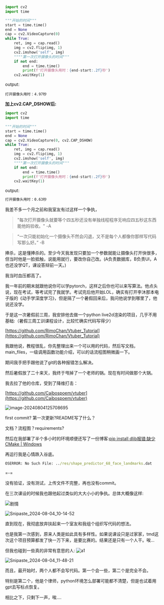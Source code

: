 ```python
import cv2
import time

"""开始的时间"""
start = time.time()
end = None
cap = cv2.VideoCapture(0)
while True:
    ret, img = cap.read()
    img = cv2.flip(img, 1)
    cv2.imshow('self', img)
    """"第一次打开摄像头的时间"""
    if not end:
        end = time.time()
        print(f'打开摄像头用时：{end-start:.2f}秒')
    cv2.waitKey(1)
```

output:

```
打开摄像头用时：4.97秒
```



**加上cv2.CAP_DSHOW后:**

```python
import cv2
import time

"""开始的时间"""
start = time.time()
end = None
cap = cv2.VideoCapture(0, cv2.CAP_DSHOW)
while True:
    ret, img = cap.read()
    img = cv2.flip(img, 1)
    cv2.imshow('self', img)
    """"第一次打开摄像头的时间"""
    if not end:
        end = time.time()
        print(f'打开摄像头用时：{end-start:.2f}秒')
    cv2.waitKey(1)
```

output:

```cmd
打开摄像头用时：0.63秒
```



我差不多一个月之前和我室友有过这样一个争执，

> "每次打开摄像头就要等个四五秒还没有单独线程程序无响应四五秒这东西能他妈验收。" -A

> “一次只能初始化一个摄像头不然会闪退，又不是每个人都像你那样写代码写那么好。” -B

捧杀，这是懂捧杀的。至少今天我发现只要加一个参数就能让摄像头打开快很多，但当时他是一脸抵触，说能用就行，要改你自己改。(A负责数据库，B负责UI，A也还没学QT，课设答辩前一天。)

我当时血压都高了。

我一年前的期末就跟他说你可以学pytorch，这样之后你也可以来写算法。他点头说，现在考试，等考试完了我就学。考试完后他开始LOL，确实有打开李沐那本电子版的《动手学深度学习》，但是隔了一个暑假回来后，我问他说学到哪里了，他说还没学。

于是这一次暑假前三周，我安排他去做一个python live2d渲染的项目，几乎不用基础:（暑假三周工训课程设计，比较忙确实代码写得少）

[https://github.com/RimoChan/Vtuber_Tutorial](https://github.com/RimoChan/Vtuber_Tutorial)

我跟他说，教程很乱，你先整理出来一个可以用的代码，然后写文档，main_files，一级调用函数功能介绍，可以的话流程图稍微画一下。

期间我手把手跟他说了git的各种报错怎么解决。

然后暑假放了二十来天，我终于甩掉了一个老师的锅。现在有时间做那个大锅。

我去拉了他的仓库，受到了降维打击：

[https://github.com/Caibospoem/vtuber](https://github.com/Caibospoem/vtuber)

![image-20240804125708695](https://image.baidu.com/search/down?url=https://img3.doubanio.com/view/photo/l/public/p2911403327.webp)

first commit? 第一次更新?README写了什么？

文档？流程图？requirements?

然后在我部署了半个多小时的环境顺便还写了一份博客:[pip install dlib报错:缺少CMake | Windows](http://xnnehang.top/blog/85)

再运行我是心情跌入谷底。

```cmd
OSERROR: No Such File: ../res/shape_predictor_68_face_landmarks.dat
```

=-=

没有验证，没有测试，上传文件不完整，再也没有commit。

在三次课设的时候我也跟他起过类似的大大小小的争执。总体大概像这样:  

![剧情](https://image.baidu.com/search/down?url=https://img9.doubanio.com/view/photo/l/public/p2911403324.webp)

![Snipaste_2024-08-04_10-14-52](https://image.baidu.com/search/down?url=https://img3.doubanio.com/view/photo/l/public/p2911403323.webp)

直到现在，我彻底放弃扶起来一个室友和我组个组织写代码的想法。

也是我第一次感到，原来人类是如此具有多样性。如果说课设只是过家家，tmd这次这个项目预算都发了快一万下来，是要比赛的。结果还是只有一个人干。唉...



但我也碰到一些真的非常有意思的人:
![a1](https://image.baidu.com/search/down?url=https://img9.doubanio.com/view/photo/l/public/p2911403325.webp)

![Snipaste_2024-08-04_11-48-21](https://image.baidu.com/search/down?url=https://img9.doubanio.com/view/photo/l/public/p2911403326.webp)

而且，最开始时，两个人都不会写代码。第一个会一些，第二个是完全不会。

特别是第二个，他是个律师，python环境怎么部署可能都不清楚，但是也试着用gpt去写标点恢复。

相比之下，只剩下一声，唉....
